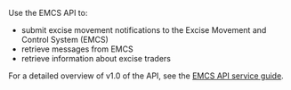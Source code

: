 Use the EMCS API to:

* submit excise movement notifications to the Excise Movement and Control System (EMCS)
* retrieve messages from EMCS
* retrieve information about excise traders

For a detailed overview of v1.0 of the API, see the [EMCS API service guide](/guides/emcs-api-service-guide/).
